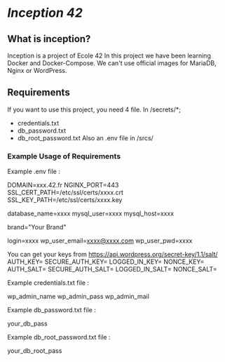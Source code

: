 # *Inception 42*
## What is inception?
Inception is a project of Ecole 42
In this project we have been learning
Docker and Docker-Compose. We can't 
use official images for MariaDB, Nginx
or WordPress.

## Requirements
If you want to use this project, you need
4 file. In /secrets/*;
- credentials.txt
- db_password.txt
- db_root_password.txt
Also an .env file in /srcs/

### Example Usage of Requirements
Example .env file :

DOMAIN=xxx.42.fr
NGINX_PORT=443
SSL_CERT_PATH=/etc/ssl/certs/xxxx.crt
SSL_KEY_PATH=/etc/ssl/certs/xxxx.key

database_name=xxxx
mysql_user=xxxx
mysql_host=xxxx

brand="Your Brand"

login=xxxx
wp_user_email=xxxx@xxxx.com
wp_user_pwd=xxxx

You can get your keys from https://api.wordpress.org/secret-key/1.1/salt/
AUTH_KEY=
SECURE_AUTH_KEY=
LOGGED_IN_KEY=
NONCE_KEY=
AUTH_SALT=
SECURE_AUTH_SALT=
LOGGED_IN_SALT=
NONCE_SALT=


Example credentials.txt file :

wp_admin_name
wp_admin_pass
wp_admin_mail

Example db_password.txt file :

your_db_pass

Example db_root_password.txt file :

your_db_root_pass